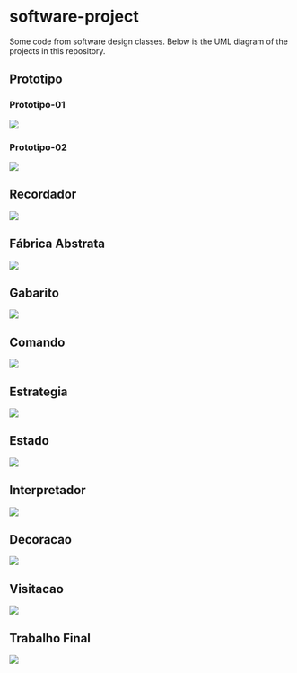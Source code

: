 # software-project
Some code from software design classes. Below is the UML diagram of the projects in this repository.

## Prototipo

### Prototipo-01 

<img src="img/prototipo-01.png"/>

### Prototipo-02

<img src="img/prototipo-02.png"/>

## Recordador

<img src="img/recordador.png"/>

## Fábrica Abstrata

<img src="img/fabrica-abstrata.png"/>

## Gabarito

<img src="img/gabarito.png"/>

## Comando

<img src="img/comando.png"/>

## Estrategia

<img src="img/estrategia.png"/>

## Estado

<img src="img/estado.png"/>

## Interpretador

<img src="img/interpretador.png"/>

## Decoracao

<img src="img/decoracao.png"/>

## Visitacao

<img src="img/visitacao-1.png"/>

## Trabalho Final

<img src="img/trabalho-final.jpeg"/>

